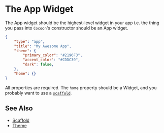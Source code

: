 # The App Widget

The App widget should be the highest-level widget in your app i.e. the thing you pass into `Cocoon`'s constructor should be an App widget.

```json
{
    "type": "app",
    "title": "My Awesome App",
    "theme": {
        "primary_color": "#2196F3",
        "accent_color": "#CDDC39",
        "dark": false,
    },
    "home": {}
}
```

All properties are required. The `home` property should be a Widget, and you probably want to use a [`scaffold`](scaffold.md).

## See Also

* [Scaffold](scaffold.md)
* [Theme](theme.md)